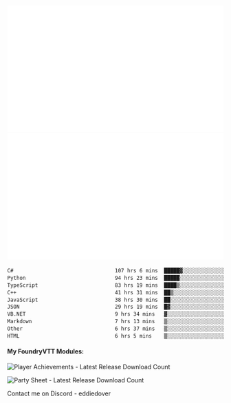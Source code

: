 
![](https://raw.githubusercontent.com/eddiedover/ghstats/master/generated/overview.svg)
![](https://raw.githubusercontent.com/eddiedover/ghstats/master/generated/languages.svg)

<!--START_SECTION:waka-->

```txt
C#                                 107 hrs 6 mins  █████▓░░░░░░░░░░░░░░░░░░░   23.01 %
Python                             94 hrs 23 mins  █████░░░░░░░░░░░░░░░░░░░░   20.28 %
TypeScript                         83 hrs 19 mins  ████▒░░░░░░░░░░░░░░░░░░░░   17.90 %
C++                                41 hrs 31 mins  ██▒░░░░░░░░░░░░░░░░░░░░░░   08.92 %
JavaScript                         38 hrs 30 mins  ██░░░░░░░░░░░░░░░░░░░░░░░   08.27 %
JSON                               29 hrs 19 mins  █▓░░░░░░░░░░░░░░░░░░░░░░░   06.30 %
VB.NET                             9 hrs 34 mins   ▓░░░░░░░░░░░░░░░░░░░░░░░░   02.06 %
Markdown                           7 hrs 13 mins   ▒░░░░░░░░░░░░░░░░░░░░░░░░   01.55 %
Other                              6 hrs 37 mins   ▒░░░░░░░░░░░░░░░░░░░░░░░░   01.42 %
HTML                               6 hrs 5 mins    ▒░░░░░░░░░░░░░░░░░░░░░░░░   01.31 %
```

<!--END_SECTION:waka-->

#### My FoundryVTT Modules:

  ![Player Achievements - Latest Release Download Count](https://img.shields.io/badge/dynamic/json?label=Player%20Achievements%20-%20Downloads@latest&query=assets%5B1%5D.download_count&url=https%3A%2F%2Fapi.github.com%2Frepos%2FEddieDover%2Ffvtt-player-achievements%2Freleases%2Flatest)

  ![Party Sheet - Latest Release Download Count](https://img.shields.io/badge/dynamic/json?label=Party%20Sheet%20-%20Downloads@latest&query=assets%5B1%5D.download_count&url=https%3A%2F%2Fapi.github.com%2Frepos%2FEddieDover%2Ffvtt-party-sheet%2Freleases%2Flatest)

<a rel="me" href="https://techhub.social/@EddieDover"></a>

Contact me on Discord - eddiedover
